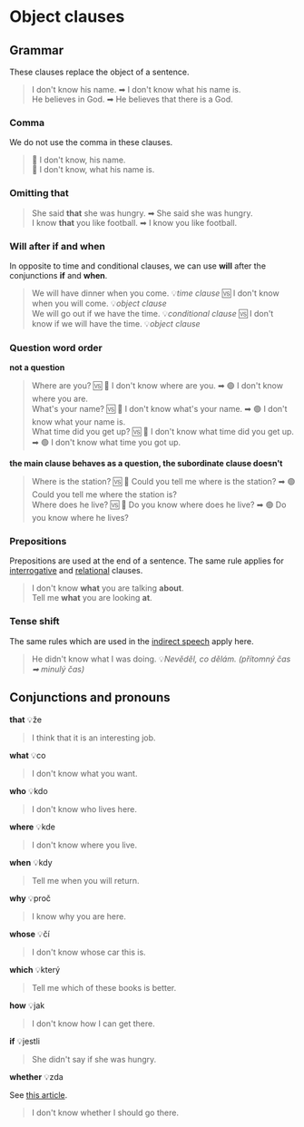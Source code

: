# Object clauses

## Grammar

These clauses replace the object of a sentence.

> I don't know his name. ➡ I don't know what his name is. <br/>
> He believes in God. ➡ He believes that there is a God. <br/>

### Comma

We do not use the comma in these clauses.

> 🔴 I don't know, his name. <br/>
> 🔴 I don't know, what his name is. <br/>

### Omitting that

> She said **that** she was hungry. ➡ She said she was hungry. <br/>
> I know **that** you like football. ➡ I know you like football. <br/>

### Will after if and when

In opposite to time and conditional clauses, we can use **will** after the conjunctions **if** and **when**.

> We will have dinner when you come. 💡*time clause* 🆚 I don't know when you will come. 💡*object clause* <br/>
> We will go out if we have the time. 💡*conditional clause* 🆚 I don't know if we will have the time. 💡*object
clause* <br/>

### Question word order

**not a question**
> Where are you? 🆚 🔴 I don't know where are you. ➡ 🟢 I don't know where you are. <br/>
> What's your name? 🆚 🔴 I don't know what's your name. ➡ 🟢 I don't know what your name is. <br/>
> What time did you get up? 🆚 🔴 I don't know what time did you get up. ➡ 🟢 I don't know what time you got up. <br/>

**the main clause behaves as a question, the subordinate clause doesn't**
> Where is the station? 🆚 🔴 Could you tell me where is the station? ➡ 🟢 Could you tell me where the station is? <br/>
> Where does he live? 🆚 🔴 Do you know where does he live? ➡ 🟢 Do you know where he lives? <br/>

### Prepositions

Prepositions are used at the end of a sentence. The same rule applies for [interrogative](⏳todo) and [relational](⏳todo)
clauses.

> I don't know **what** you are talking **about**. <br/>
> Tell me **what** you are looking **at**. <br/>

### Tense shift

The same rules which are used in the [indirect speech](⏳TODO) apply here.

> He didn't know what I was doing. 💡*Nevěděl, co dělám. (přítomný čas ➡ minulý čas)* <br/>

## Conjunctions and pronouns

**that** 💡že

> I think that it is an interesting job. <br/>

**what** 💡co

> I don't know what you want. <br/>

**who** 💡kdo

> I don't know who lives here. <br/>

**where** 💡kde

> I don't know where you live. <br/>

**when** 💡kdy

> Tell me when you will return. <br/>

**why** 💡proč

> I know why you are here. <br/>

**whose** 💡čí

> I don't know whose car this is. <br/>

**which** 💡který

> Tell me which of these books is better. <br/>

**how** 💡jak

> I don't know how I can get there. <br/>

**if** 💡jestli

> She didn't say if she was hungry. <br/>

**whether** 💡zda

See [this article](/topics/parts-of-speech/conjunctions/conjunctions.md#whether).

> I don't know whether I should go there. <br/>
